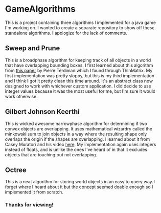 # GameAlgorithms
This is a project containing three algorithms I implemented for a java game I'm working on.
I wanted to create a separate repository to show off these standalone algorithms. I apologize
for the lack of comments.

## Sweep and Prune
This is a broadphase algorithm for keeping track of all objects in a world that have overlapping bounding boxes.
I first learned about this algorithm from [this paper](http://www.codercorner.com/SAP.pdf) by Pierre Terdiman which I found through ThinMatrix.
My first implementation was pretty sloppy, but this is my third implementation and I think I got it pretty clean this time around.
It's an abstract class now designed to work with whichever custom application. I did decide to use integer values because it was
the most useful for me, but I'm sure it would work otherwise.

## Gilbert Johnson Keerthi
This is wicked awesome narrowphase algorithm for determining if two convex objects are overlapping. It uses mathematical wizardry
called the minkowski sum to join objects in a way where the resulting shape only overlaps the origin if the shapes are overlapping.
I learned about it from Casey Muratori and his video [here](https://caseymuratori.com/blog_0003). My implementation again uses
integers instead of floats, and is unlike the ones I've heard of in that it excludes objects that are touching but not overlapping.

## Octree
This is a neat algorithm for storing world objects in an easy to query way. I forget where I heard about it but the concept seemed
doable enough so I implemented it from scratch.

### Thanks for viewing!
